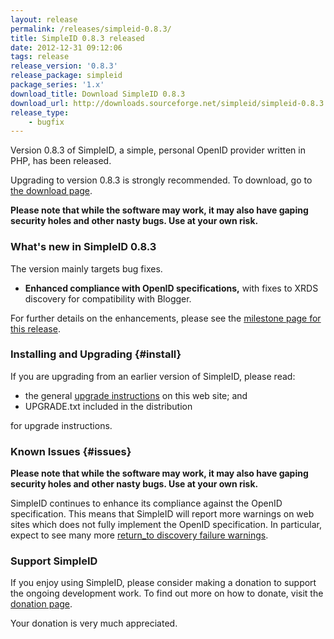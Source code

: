 ```yaml
---
layout: release
permalink: /releases/simpleid-0.8.3/
title: SimpleID 0.8.3 released
date: 2012-12-31 09:12:06
tags: release
release_version: '0.8.3'
release_package: simpleid
package_series: '1.x'
download_title: Download SimpleID 0.8.3
download_url: http://downloads.sourceforge.net/simpleid/simpleid-0.8.3.tar.gz
release_type: 
    - bugfix
---
```


Version 0.8.3 of SimpleID, a simple, personal OpenID provider written in PHP, has been released.

Upgrading to version 0.8.3 is strongly recommended.  To download, go to [the download page](/download).

**Please note that while the software may work, it may also have gaping security holes and other nasty bugs. Use at your own risk.**

### What's new in SimpleID 0.8.3

The version mainly targets bug fixes.

- **Enhanced compliance with OpenID specifications,** with fixes to XRDS discovery for compatibility with Blogger.

For further details on the enhancements, please see the [milestone page for this release](http://simpleid.koinic.net/trac/milestone/0.8.3).

### Installing and Upgrading {#install}

If you are upgrading from an earlier version of SimpleID, please read:

- the general [upgrade instructions](http://simpleid.sourceforge.net/documentation/getting-started/upgrading) on this web site; and
- UPGRADE.txt included in the distribution

for upgrade instructions.

### Known Issues {#issues}

**Please note that while the software may work, it may also have gaping security holes and other nasty bugs. Use at your own risk.**

SimpleID continues to enhance its compliance against the OpenID specification.  This means that SimpleID will report more warnings on web sites which does not fully implement the OpenID specification.  In particular, expect to see many more [return_to discovery failure warnings](http://simpleid.sourceforge.net/documentation/troubleshooting/returnto-discovery-failure).

### Support SimpleID

If you enjoy using SimpleID, please consider making a donation to support the
ongoing development work.  To find out more on how to donate, visit
the [donation page](http://simpleid.sourceforge.net/donate).

Your donation is very much appreciated.